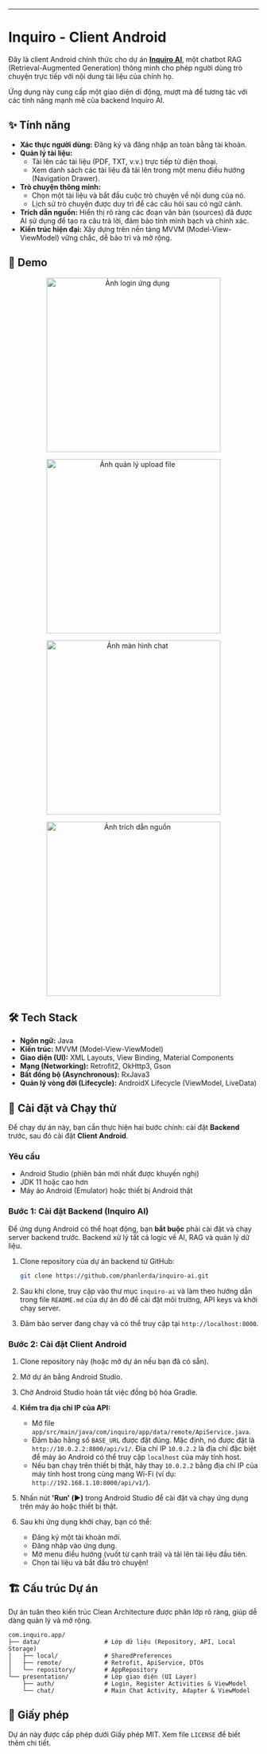 
---

# Inquiro - Client Android

Đây là client Android chính thức cho dự án **[Inquiro AI](https://github.com/phanlerda/inquiro-ai)**, một chatbot RAG (Retrieval-Augmented Generation) thông minh cho phép người dùng trò chuyện trực tiếp với nội dung tài liệu của chính họ.

Ứng dụng này cung cấp một giao diện di động, mượt mà để tương tác với các tính năng mạnh mẽ của backend Inquiro AI.

## ✨ Tính năng

-   **Xác thực người dùng:** Đăng ký và đăng nhập an toàn bằng tài khoản.
-   **Quản lý tài liệu:**
    -   Tải lên các tài liệu (PDF, TXT, v.v.) trực tiếp từ điện thoại.
    -   Xem danh sách các tài liệu đã tải lên trong một menu điều hướng (Navigation Drawer).
-   **Trò chuyện thông minh:**
    -   Chọn một tài liệu và bắt đầu cuộc trò chuyện về nội dung của nó.
    -   Lịch sử trò chuyện được duy trì để các câu hỏi sau có ngữ cảnh.
-   **Trích dẫn nguồn:** Hiển thị rõ ràng các đoạn văn bản (sources) đã được AI sử dụng để tạo ra câu trả lời, đảm bảo tính minh bạch và chính xác.
-   **Kiến trúc hiện đại:** Xây dựng trên nền tảng MVVM (Model-View-ViewModel) vững chắc, dễ bảo trì và mở rộng.

## 📸 Demo

<p align="center">
  <img src="./public/login.png" alt="Ảnh login ứng dụng" width="350">
</p>

<p align="center">
  <img src="./public/file.png" alt="Ảnh quản lý upload file" width="350">
</p>

<p align="center">
  <img src="./public/chat.png" alt="Ảnh màn hình chat" width="350">
</p>

<p align="center">
  <img src="./public/source.png" alt="Ảnh trích dẫn nguồn" width="350">
</p>

## 🛠️ Tech Stack

-   **Ngôn ngữ:** Java
-   **Kiến trúc:** MVVM (Model-View-ViewModel)
-   **Giao diện (UI):** XML Layouts, View Binding, Material Components
-   **Mạng (Networking):** Retrofit2, OkHttp3, Gson
-   **Bất đồng bộ (Asynchronous):** RxJava3
-   **Quản lý vòng đời (Lifecycle):** AndroidX Lifecycle (ViewModel, LiveData)

## 🚀 Cài đặt và Chạy thử

Để chạy dự án này, bạn cần thực hiện hai bước chính: cài đặt **Backend** trước, sau đó cài đặt **Client Android**.

### Yêu cầu

-   Android Studio (phiên bản mới nhất được khuyến nghị)
-   JDK 11 hoặc cao hơn
-   Máy ảo Android (Emulator) hoặc thiết bị Android thật

### Bước 1: Cài đặt Backend (Inquiro AI)

Để ứng dụng Android có thể hoạt động, bạn **bắt buộc** phải cài đặt và chạy server backend trước. Backend xử lý tất cả logic về AI, RAG và quản lý dữ liệu.

1.  Clone repository của dự án backend từ GitHub:
    ```bash
    git clone https://github.com/phanlerda/inquiro-ai.git
    ```

2.  Sau khi clone, truy cập vào thư mục `inquiro-ai` và làm theo hướng dẫn trong file `README.md` của dự án đó để cài đặt môi trường, API keys và khởi chạy server.

3.  Đảm bảo server đang chạy và có thể truy cập tại `http://localhost:8000`.

### Bước 2: Cài đặt Client Android

1.  Clone repository này (hoặc mở dự án nếu bạn đã có sẵn).

2.  Mở dự án bằng Android Studio.

3.  Chờ Android Studio hoàn tất việc đồng bộ hóa Gradle.

4.  **Kiểm tra địa chỉ IP của API:**
    -   Mở file `app/src/main/java/com/inquiro/app/data/remote/ApiService.java`.
    -   Đảm bảo hằng số `BASE_URL` được đặt đúng. Mặc định, nó được đặt là `http://10.0.2.2:8000/api/v1/`. Địa chỉ IP `10.0.2.2` là địa chỉ đặc biệt để máy ảo Android có thể truy cập `localhost` của máy tính host.
    -   Nếu bạn chạy trên thiết bị thật, hãy thay `10.0.2.2` bằng địa chỉ IP của máy tính host trong cùng mạng Wi-Fi (ví dụ: `http://192.168.1.10:8000/api/v1/`).

5.  Nhấn nút **'Run' (▶️)** trong Android Studio để cài đặt và chạy ứng dụng trên máy ảo hoặc thiết bị thật.

6.  Sau khi ứng dụng khởi chạy, bạn có thể:
    -   Đăng ký một tài khoản mới.
    -   Đăng nhập vào ứng dụng.
    -   Mở menu điều hướng (vuốt từ cạnh trái) và tải lên tài liệu đầu tiên.
    -   Chọn tài liệu và bắt đầu trò chuyện!

## 🏗️ Cấu trúc Dự án

Dự án tuân theo kiến trúc Clean Architecture được phân lớp rõ ràng, giúp dễ dàng quản lý và mở rộng.

```
com.inquiro.app/
├── data/                  # Lớp dữ liệu (Repository, API, Local Storage)
│   ├── local/             # SharedPreferences
│   ├── remote/            # Retrofit, ApiService, DTOs
│   └── repository/        # AppRepository
└── presentation/          # Lớp giao diện (UI Layer)
    ├── auth/              # Login, Register Activities & ViewModel
    └── chat/              # Main Chat Activity, Adapter & ViewModel
```

## 📄 Giấy phép

Dự án này được cấp phép dưới Giấy phép MIT. Xem file `LICENSE` để biết thêm chi tiết.